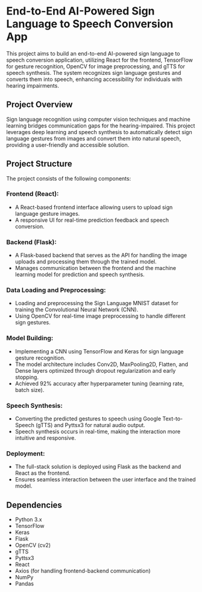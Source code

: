 # End-to-End AI-Powered Sign Language to Speech Conversion App

This project aims to build an end-to-end AI-powered sign language to speech conversion application, utilizing React for the frontend, TensorFlow for gesture recognition, OpenCV for image preprocessing, and gTTS for speech synthesis. The system recognizes sign language gestures and converts them into speech, enhancing accessibility for individuals with hearing impairments.

## Project Overview

Sign language recognition using computer vision techniques and machine learning bridges communication gaps for the hearing-impaired. This project leverages deep learning and speech synthesis to automatically detect sign language gestures from images and convert them into natural speech, providing a user-friendly and accessible solution.

## Project Structure

The project consists of the following components:

### Frontend (React):
- A React-based frontend interface allowing users to upload sign language gesture images.
- A responsive UI for real-time prediction feedback and speech conversion.

### Backend (Flask):
- A Flask-based backend that serves as the API for handling the image uploads and processing them through the trained model.
- Manages communication between the frontend and the machine learning model for prediction and speech synthesis.

### Data Loading and Preprocessing:
- Loading and preprocessing the Sign Language MNIST dataset for training the Convolutional Neural Network (CNN).
- Using OpenCV for real-time image preprocessing to handle different sign gestures.

### Model Building:
- Implementing a CNN using TensorFlow and Keras for sign language gesture recognition.
- The model architecture includes Conv2D, MaxPooling2D, Flatten, and Dense layers optimized through dropout regularization and early stopping.
- Achieved 92% accuracy after hyperparameter tuning (learning rate, batch size).

### Speech Synthesis:
- Converting the predicted gestures to speech using Google Text-to-Speech (gTTS) and Pyttsx3 for natural audio output.
- Speech synthesis occurs in real-time, making the interaction more intuitive and responsive.

### Deployment:
- The full-stack solution is deployed using Flask as the backend and React as the frontend.
- Ensures seamless interaction between the user interface and the trained model.

## Dependencies

- Python 3.x
- TensorFlow
- Keras
- Flask
- OpenCV (cv2)
- gTTS
- Pyttsx3
- React
- Axios (for handling frontend-backend communication)
- NumPy
- Pandas

